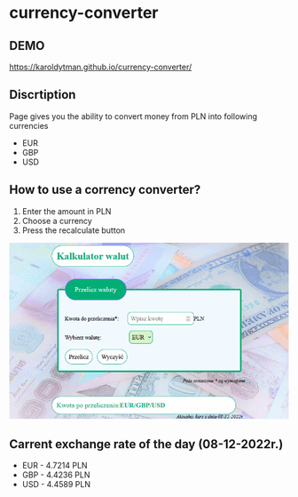 # currency-converter

## DEMO

https://karoldytman.github.io/currency-converter/

## Discrtiption

Page gives you the ability to convert money from PLN into following currencies
- EUR
- GBP
- USD

## How to use a corrency converter?
1. Enter the amount in PLN
2. Choose a currency
3. Press the recalculate button
<img src="https://github.com/karoldytman/currency-converter/blob/main/image/Animation.gif">

## Carrent exchange rate of the day (08-12-2022r.)
- EUR - 4.7214 PLN
- GBP - 4.4236 PLN
- USD - 4.4589 PLN

